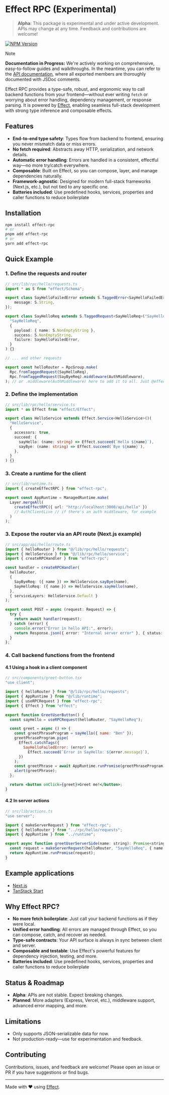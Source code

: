 # Effect RPC (Experimental)

> **Alpha**: This package is experimental and under active development. APIs may change at any time. Feedback and contributions are welcome!

[![NPM Version](https://img.shields.io/npm/v/effect-rpc)](https://www.npmjs.com/package/effect-rpc)

> [!NOTE]
> **Documentation in Progress:** We're actively working on comprehensive, easy-to-follow guides and walkthroughs. In the meantime, you can refer to the [API documentation](https://effect-rpc-docs.fly.dev/), where all exported members are thoroughly documented with JSDoc comments.

Effect RPC provides a type-safe, robust, and ergonomic way to call backend functions from your frontend—without ever writing `fetch` or worrying about error handling, dependency management, or response parsing. It is powered by [Effect](https://effect.website), enabling seamless full-stack development with strong type inference and composable effects.

## Features

- **End-to-end type safety**: Types flow from backend to frontend, ensuring you never mismatch data or miss errors.
- **No fetch required**: Abstracts away HTTP, serialization, and network details.
- **Automatic error handling**: Errors are handled in a consistent, effectful way—no more try/catch everywhere.
- **Composable**: Built on Effect, so you can compose, layer, and manage dependencies naturally.
- **Framework-agnostic**: Designed for modern full-stack frameworks (Next.js, etc.), but not tied to any specific one.
- **Batteries included**: Use predefined hooks, services, properties and caller functions to reduce boilerplate

## Installation

```bash
npm install effect-rpc
# or
pnpm add effect-rpc
# or
yarn add effect-rpc
```

## Quick Example

### 1. Define the requests and router

```ts
// src/lib/rpc/hello/requests.ts
import * as S from "effect/Schema";

export class SayHelloFailedError extends S.TaggedError<SayHelloFailedError>("SayHelloFailedError", {
    message: S.String,
});

export class SayHelloReq extends S.TaggedRequest<SayHelloReq>("SayHelloReq")(
  "SayHelloReq",
  {
    payload: { name: S.NonEmptyString },
    success: S.NonEmptyString,
    failure: SayHelloFailedError,
  }
) {}

// ... and other requests

export const helloRouter = RpcGroup.make(
  Rpc.fromTaggedRequest(SayHelloReq),
  Rpc.fromTaggedRequest(SayByeReq).middleware(AuthMiddleware),
); // or .middleware(AuthMiddleware) here to add it to all. Just @effect/rpc
```

### 2. Define the implementation

```ts
// src/lib/rpc/hello/service.ts
import * as Effect from "effect/Effect";

export class HelloService extends Effect.Service<HelloService>()(
  "HelloService",
  {
    accessors: true,
    succeed: {
      sayHello: (name: string) => Effect.succeed(`Hello ${name}`),
      sayBye: (name: string) => Effect.succeed(`Bye ${name}`),
    },
  }
) {}
```

### 3. Create a runtime for the client

```ts
// src/lib/runtime.ts
import { createEffectRPC } from "effect-rpc";

export const AppRuntime = ManagedRuntime.make(
  Layer.mergeAll(
    createEffectRPC({ url: "http://localhost:3000/api/hello" })
    // AuthClientLive // if there's an auth middleware, for example
  )
);
```

### 3. Expose the router via an API route (Next.js example)

```typescript
// src/app/api/hello/route.ts
import { helloRouter } from "@/lib/rpc/hello/requests";
import { HelloService } from "@/lib/rpc/hello/service";
import { createRPCHandler } from "effect-rpc";

const handler = createRPCHandler(
  helloRouter,
  {
    SayByeReq: ({ name }) => HelloService.sayBye(name),
    SayHelloReq: ({ name }) => HelloService.sayHello(name),
  },
  { serviceLayers: HelloService.Default }
);

export const POST = async (request: Request) => {
  try {
    return await handler(request);
  } catch (error) {
    console.error("Error in hello API:", error);
    return Response.json({ error: "Internal server error" }, { status: 500 });
  }
};
```

### 4. Call backend functions from the frontend

#### 4.1 Using a hook in a client component

```jsx
// src/components/greet-button.tsx
"use client";

import { helloRouter } from "@/lib/rpc/hello/requests";
import { AppRuntime } from "@/lib/runtime";
import { useRPCRequest } from "effect-rpc";
import { Effect } from "effect";

export function GreetUserButton() {
  const sayHello = useRPCRequest(helloRouter, "SayHelloReq");

  const greet = async () => {
    const greetPhraseProgram = sayHello({ name: "Ben" });
    greetPhraseProgram.pipe(
      Effect.catchTags({
        SayHelloFailedError: (error) =>
          Effect.succeed(`Error in SayHello: ${error.message}`),
      })
    );
    const greetPhrase = await AppRuntime.runPromise(greetPhraseProgram);
    alert(greetPhrase);
  };

  return <button onClick={greet}>Greet me!</button>;
}
```

#### 4.2 In server actions

```jsx
// src/lib/actions.ts
"use server";

import { makeServerRequest } from "effect-rpc";
import { helloRouter } from "../rpc/hello/requests";
import { AppRuntime } from "../runtime";

export async function greetUserServerSide(name: string): Promise<string> {
  const request = makeServerRequest(helloRouter, "SayHelloReq", { name });
  return AppRuntime.runPromise(request);
}
```

## Example applications

- [Next.js](./examples/nextjs)
- [TanStack Start](./examples/tanstack-start/)

## Why Effect RPC?

- **No more fetch boilerplate**: Just call your backend functions as if they were local.
- **Unified error handling**: All errors are managed through Effect, so you can compose, catch, and recover as needed.
- **Type-safe contracts**: Your API surface is always in sync between client and server.
- **Composable and testable**: Use Effect's powerful features for dependency injection, testing, and more.
- **Batteries included**: Use predefined hooks, services, properties and caller functions to reduce boilerplate

## Status & Roadmap

- **Alpha**: APIs are not stable. Expect breaking changes.
- **Planned**: More adapters (Express, Vercel, etc.), middleware support, advanced error mapping, and more.

## Limitations

- Only supports JSON-serializable data for now.
- Not production-ready—use for experimentation and feedback.

## Contributing

Contributions, issues, and feedback are welcome! Please open an issue or PR if you have suggestions or find bugs.

---

Made with ❤️ using [Effect](https://effect.website).
